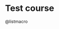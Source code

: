 <!--

@listmacro

<ul id="mylist"></ul>

<script>
// example from https://developer.mozilla.org/en-US/docs/Web/API/Document/createDocumentFragment#javascript

const element = document.getElementById("mylist"); 
const fragment = document.createDocumentFragment();
const browsers = ["Firefox", "Chrome", "Opera", "Safari"];

browsers.forEach((browser) => {
  const li = document.createElement("li");
  li.textContent = browser;
  fragment.appendChild(li);
});

element.appendChild(fragment);

</script>

@end

-->

# Test course

@listmacro

